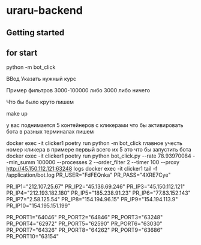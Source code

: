 # uraru-backend

## Getting started

## for start

python -m bot_click


ВВод
Указать нужный курс

Пример фильтров
3000-100000
либо 
3000
либо ничего

Что бы было круто пишем 

make up

у вас поднимается 5 контейнеров с кликерами
что бы активировать бота в разных терминалах пишем

docker exec -it clicker1 poetry run python -m bot_click
главное учесть номер кликера в примере первый всего их 5
это что бы запустить бота
docker exec -it clicker1 poetry run python bot_click.py --rate 78.93970084 --min_summ 100000 --processes 2 --order_filter 2 --timer 100 --proxy http://45.150.112.121:63248
logs
docker exec -it clicker1 tail -f /application/bot.log
PR_USER="FdFEQnka"
PR_PASS="4XRE7Cye"

PR_IP1="212.107.25.67"
PR_IP2="45.136.69.246"
PR_IP3="45.150.112.121"
PR_IP4="212.193.182.180"
PR_IP5="185.238.91.23"
PR_IP6="77.83.152.143"
PR_IP7="2.58.125.54"
PR_IP8="154.194.96.15"
PR_IP9="154.194.113.9"
PR_IP10="154.195.151.199"


PR_PORT1="64046"
PR_PORT2="64846"
PR_PORT3="63248"
PR_PORT4="62972"
PR_PORT5="62590"
PR_PORT6="63030"
PR_PORT7="64326"
PR_PORT8="64262"
PR_PORT9="63686"
PR_PORT10="63154"

